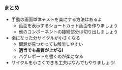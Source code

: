 ### まとめ

* 手動の画面単体テストを楽にする方法はあるよ
  - 画面を表示するショートカット画面を作りましょう
  - 他のコンポーネントの接続部分は切り出しましょう
* 楽になった分サイクルが小さくなる
  - 問題が見つかっても解消しやすい
  - **適当でも品質が上がる!** <!-- .element: style="color: red; font-size: 130%;" -->
  - バグレポートを書くのが楽になる
* サイクルを小さくできる工夫はなんでもやりましょう!
